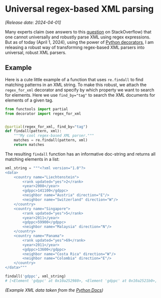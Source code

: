 # Universal regex-based XML parsing
_[Release date: 2024-04-01]_

Many experts claim (see answers to this [question](https://stackoverflow.com/questions/1732348/regex-match-open-tags-except-xhtml-self-contained-tags) on StackOverflow) that one cannot universally and robustly parse XML using regex expressions.
But as of today (April 1, 2024), using the power of [Python decorators](), I am releasing a robust
way of transforming regex-based XML parsers into universal, robust XML parsers.

## Example
Here is a cute little example of a function that uses `re.findall` to find matching patterns
in an XML string.
To make this robust, we attach the `regex_for_xml` decorator and specify by which property we want to
search for elements.
Here we use `find_by="tag"` to search the XML documents for elements of a given tag.

```Python
from functools import partial
from decorator import regex_for_xml


@partial(regex_for_xml, find_by="tag")
def findall(pattern, xml):
    """My cool regex-based XML parser."""
    matches = re.findall(pattern, xml)
    return matches
```

The resulting `findall` function has an informative doc-string and returns all matching elements in a list:

```Python
xml_string = """<?xml version="1.0"?>
<data>
    <country name="Liechtenstein">
        <rank updated="yes">2</rank>
        <year>2008</year>
        <gdppc>141100</gdppc>
        <neighbor name="Austria" direction="E"/>
        <neighbor name="Switzerland" direction="W"/>
    </country>
    <country name="Singapore">
        <rank updated="yes">5</rank>
        <year>2011</year>
        <gdppc>59900</gdppc>
        <neighbor name="Malaysia" direction="N"/>
    </country>
    <country name="Panama">
        <rank updated="yes">69</rank>
        <year>2011</year>
        <gdppc>13600</gdppc>
        <neighbor name="Costa Rica" direction="W"/>
        <neighbor name="Colombia" direction="E"/>
    </country>
</data>"""

findall('gdppc', xml_string)
# [<Element 'gdppc' at 0x10a252980>, <Element 'gdppc' at 0x10a2521b0>, <Element 'gdppc' at 0x10a253ba0>]
```
_(Example XML data taken from the [Python Docs](https://docs.python.org/3/library/xml.etree.elementtree.html))_


